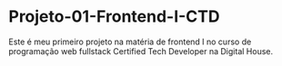 # Projeto-01-Frontend-I-CTD

Este é meu primeiro projeto na matéria de frontend I no curso de programação web fullstack Certified Tech Developer na Digital House.
